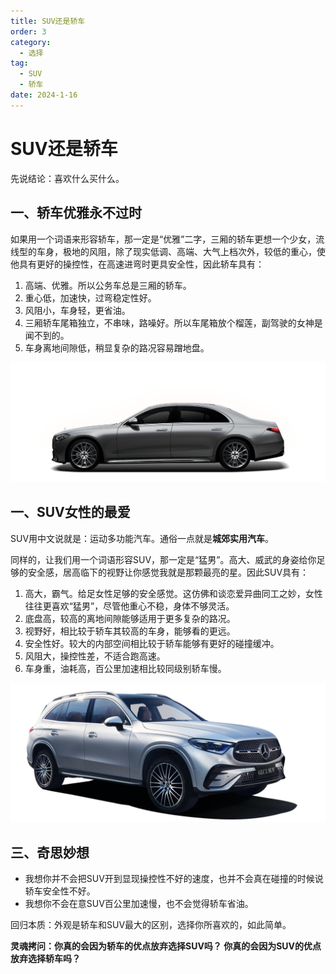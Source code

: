 ```yaml
---
title: SUV还是轿车
order: 3
category:
  - 选择
tag:
  - SUV
  - 轿车
date: 2024-1-16
---
```




# SUV还是轿车

先说结论：喜欢什么买什么。



## 一、轿车优雅永不过时

如果用一个词语来形容轿车，那一定是“优雅”二字，三厢的轿车更想一个少女，流线型的车身，极地的风阻，除了现实低调、高端、大气上档次外，较低的重心，使他具有更好的操控性，在高速进弯时更具安全性，因此轿车具有：

1. 高端、优雅。所以公务车总是三厢的轿车。
2. 重心低，加速快，过弯稳定性好。
3. 风阻小，车身轻，更省油。
4. 三厢轿车尾箱独立，不串味，路噪好。所以车尾箱放个榴莲，副驾驶的女神是闻不到的。
5. 车身离地间隙低，稍显复杂的路况容易蹭地盘。

![轿车](images/SUV还是轿车/2.png)



## 一、SUV女性的最爱

SUV用中文说就是：运动多功能汽车。通俗一点就是**城郊实用汽车**。

同样的，让我们用一个词语形容SUV，那一定是“猛男”。高大、威武的身姿给你足够的安全感，居高临下的视野让你感觉我就是那颗最亮的星。因此SUV具有：

1. 高大，霸气。给足女性足够的安全感觉。这仿佛和谈恋爱异曲同工之妙，女性往往更喜欢“猛男”，尽管他重心不稳，身体不够灵活。
2. 底盘高，较高的离地间隙能够适用于更多复杂的路况。
3. 视野好，相比较于轿车其较高的车身，能够看的更远。
4. 安全性好。较大的内部空间相比较于轿车能够有更好的碰撞缓冲。
5. 风阻大，操控性差，不适合跑高速。
6. 车身重，油耗高，百公里加速相比较同级别轿车慢。

![SUV](images/SUV还是轿车/1.png)

## 三、奇思妙想

- 我想你并不会把SUV开到显现操控性不好的速度，也并不会真在碰撞的时候说轿车安全性不好。
- 我想你不会在意SUV百公里加速慢，也不会觉得轿车省油。

回归本质：外观是轿车和SUV最大的区别，选择你所喜欢的，如此简单。

**灵魂拷问：你真的会因为轿车的优点放弃选择SUV吗？ 你真的会因为SUV的优点放弃选择轿车吗？**